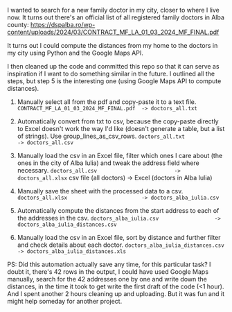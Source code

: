 I wanted to search for a new family doctor in my city, closer to where I live now. It turns out there's an official list of all registered family doctors in Alba county: https://dspalba.ro/wp-content/uploads/2024/03/CONTRACT_MF_LA_01_03_2024_MF_FINAL.pdf

It turns out I could compute the distances from my home to the doctors in my city using Python and the Google Maps API.

I then cleaned up the code and committed this repo so that it can serve as inspiration if I want to do something similar in the future. I outlined all the steps, but step 5 is the interesting one (using Google Maps API to compute distances).

1. Manually select all from the pdf and copy-paste it to a text file.
`CONTRACT_MF_LA_01_03_2024_MF_FINAL.pdf  -> doctors_all.txt`

2. Automatically convert from txt to csv, because the copy-paste directly to Excel doesn't work the way I'd like (doesn't generate a table, but a list of strings). Use group_lines_as_csv_rows.
`doctors_all.txt                         -> doctors_all.csv`

3. Manually load the csv in an Excel file, filter which ones I care about (the ones in the city of Alba Iulia) and tweak the address field where necessary.
`doctors_all.csv                         -> doctors_all.xlsx`
csv file (all doctors)                  -> Excel (doctors in Alba Iulia)

4. Manually save the sheet with the processed data to a csv.
`doctors_all.xlsx                        -> doctors_alba_iulia.csv`

5. Automatically compute the distances from the start address to each of the addresses in the csv.
`doctors_alba_iulia.csv                  -> doctors_alba_iulia_distances.csv`

6. Manually load the csv in an Excel file, sort by distance and further filter and check details about each doctor.
`doctors_alba_iulia_distances.csv        -> doctors_alba_iulia_distances.xls`

PS: Did this automation actually save any time, for this particular task? I doubt it, there's 42 rows in the output, I could have used Google Maps manually, search for the 42 addresses one by one and write down the distances, in the time it took to get write the first draft of the code (<1 hour). And I spent another 2 hours cleaning up and uploading. But it was fun and it might help someday for another project.